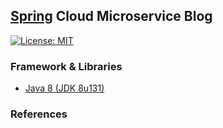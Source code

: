 ## [Spring](https://spring.io/) Cloud Microservice Blog
[![License: MIT](https://img.shields.io/badge/License-MIT-blue.svg)](/LICENSE)

### Framework & Libraries
- [Java 8 (JDK 8u131)](http://www.oracle.com/technetwork/java/javase/downloads/jdk8-downloads-2133151.html)


### References

